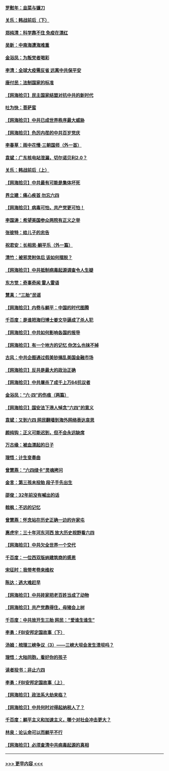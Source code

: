 #### [罗慰年：韭菜与镰刀](../pages/nsc993/n13034374.md?t=06210002) 
#### [关乐：韩战前后（下）](../pages/nsc993/n13034113.md?t=06210002) 
#### [郑纯清：科学靠不住 免疫在漂红](../pages/nsc993/n13034093.md?t=06210002) 
#### [吴新：中南海遭海难重](../pages/nsc993/n13034084.md?t=06210002) 
#### [金浴凤：为叛党者喝彩](../pages/nsc993/n13034058.md?t=06210002) 
#### [李清：全球大疫需反省 远离中共保平安](../pages/nsc993/n13033784.md?t=06210002) 
#### [唐付民：法制国家的标准](../pages/nsc993/n13032944.md?t=06210002) 
#### [【网海拾贝】民主国家结盟对抗中共的新时代](../pages/nsc993/n13031717.md?t=06210002) 
#### [吐为快：菩萨蛮](../pages/nsc993/n13030033.md?t=06210002) 
#### [【网海拾贝】中共已成世界秩序最大威胁](../pages/nsc993/n13028138.md?t=06210002) 
#### [【网海拾贝】色厉内荏的中共百岁党庆](../pages/nsc993/n13025582.md?t=06210002) 
#### [李春草：雨中花慢‧三朝国师（外一首）](../pages/nsc993/n13025567.md?t=06210002) 
#### [袁斌：广东核电站泄漏，切尔诺贝利2.0？](../pages/nsc993/n13025475.md?t=06210002) 
#### [关乐：韩战前后（上）](../pages/nsc993/n13025387.md?t=06210002) 
#### [【网海拾贝】中共最有可能是集体坏死](../pages/nsc993/n13023101.md?t=06210002) 
#### [界立建：痛心疾首 勿忘六四](../pages/nsc993/n13022339.md?t=06210002) 
#### [【网海拾贝】病毒可怕，共产党更可怕！](../pages/nsc993/n13020728.md?t=06210002) 
#### [李国涛：希望美国参众两院有正义之举](../pages/nsc993/n13020674.md?t=06210002) 
#### [张彼特：给儿子的忠告](../pages/nsc993/n13018934.md?t=06210002) 
#### [祝君安：长相思‧躺平乐（外一篇）](../pages/nsc993/n13018923.md?t=06210002) 
#### [清竹：被邪灵附体后 该如何摆脱？](../pages/nsc993/n13018877.md?t=06210002) 
#### [【网海拾贝】中共抵制病毒起源调查令人生疑](../pages/nsc993/n13017785.md?t=06210002) 
#### [东方觉：奇事奇闻 雷人雷语](../pages/nsc993/n13017577.md?t=06210002) 
#### [慧真：“三胎”民谣](../pages/nsc993/n13017394.md?t=06210002) 
#### [【网海拾贝】内卷与躺平：中国的时代图腾](../pages/nsc993/n13016128.md?t=06210002) 
#### [千百度：是谁把海归博士姜文华逼成了杀人犯](../pages/nsc993/n13015218.md?t=06210002) 
#### [【网海拾贝】中共如何影响各国的报导](../pages/nsc993/n13012599.md?t=06210002) 
#### [【网海拾贝】有一个地方的记忆 你怎么也抹不掉](../pages/nsc993/n13009802.md?t=06210002) 
#### [古风：中共企图通过假美钞搞乱美国金融市场](../pages/nsc993/n13009626.md?t=06210002) 
#### [【网海拾贝】反共是最大的政治正确](../pages/nsc993/n13007051.md?t=06210002) 
#### [【网海拾贝】中共屠杀了成千上万64抗议者](../pages/nsc993/n13002713.md?t=06210002) 
#### [金浴凤：“六·四”的伤痕（两篇）](../pages/nsc993/n13001719.md?t=06210002) 
#### [【网海拾贝】国安法下港人悼念“六四”的意义](../pages/nsc993/n13001039.md?t=06210002) 
#### [袁斌：又到六四 网民翻墙到海外网络表达哀思](../pages/nsc993/n13000995.md?t=06210002) 
#### [颜纯钩：正义可能迟到，但不会永远缺席](../pages/nsc993/n13000920.md?t=06210002) 
#### [万古缘：被血漂起的日子](../pages/nsc993/n13000914.md?t=06210002) 
#### [理悟：计生变奏曲](../pages/nsc993/n13000414.md?t=06210002) 
#### [曾慧燕：“六四绿卡”灵魂拷问](../pages/nsc993/n13000277.md?t=06210002) 
#### [金言：第三孩未投胎 段子手先出生](../pages/nsc993/n13000215.md?t=06210002) 
#### [邵俊：32年前没有喊出的话](../pages/nsc993/n13000181.md?t=06210002) 
#### [戟枫：不远的记忆](../pages/nsc993/n13000121.md?t=06210002) 
#### [曾慧燕：怀念站在历史正确一边的许家屯](../pages/nsc993/n13000073.md?t=06210002) 
#### [惠虎宇：三十年河东河西 放大历史视野看六四](../pages/nsc993/n13000018.md?t=06210002) 
#### [【网海拾贝】中共欠全世界一个交代](../pages/nsc993/n12998706.md?t=06210002) 
#### [千百度：一位西双版纳建筑商的感恩](../pages/nsc993/n12998487.md?t=06210002) 
#### [宋征时：我带考卷来维权](../pages/nsc993/n12994088.md?t=06210002) 
#### [陈达：逃大难赶早](../pages/nsc993/n12993569.md?t=06210002) 
#### [【网海拾贝】中共砖家把老百姓当成了动物](../pages/nsc993/n12993483.md?t=06210002) 
#### [【网海拾贝】共产党靠得住，母猪会上树](../pages/nsc993/n12990730.md?t=06210002) 
#### [千百度：中共放开生三胎 网民：“爱谁生谁生”](../pages/nsc993/n12990644.md?t=06210002) 
#### [李勇：FBI安邦定国故事（下）](../pages/nsc993/n12987854.md?t=06210002) 
#### [汤姆：梳理三峡争议（3）——三峡大坝会发生溃坝吗？](../pages/nsc993/n12989806.md?t=06210002) 
#### [理悟：大陆同胞，看好你的孩子](../pages/nsc993/n12989778.md?t=06210002) 
#### [读者投书：非止六四](../pages/nsc993/n12989673.md?t=06210002) 
#### [李勇：FBI安邦定国故事（上）](../pages/nsc993/n12987749.md?t=06210002) 
#### [【网海拾贝】政法系大劫来临？](../pages/nsc993/n12987596.md?t=06210002) 
#### [【网海拾贝】中共何时对得起纳税人了？](../pages/nsc993/n12985578.md?t=06210002) 
#### [千百度：躺平主义和加速主义，哪个对社会冲击更大？](../pages/nsc993/n12985512.md?t=06210002) 
#### [林泉：论认命可以而躺平不行](../pages/nsc993/n12985505.md?t=06210002) 
#### [【网海拾贝】必须查清中共病毒起源的真相](../pages/nsc993/n12984276.md?t=06210002) 

----
#### [ >>> 更早内容 <<< ](../indexes/nsc993-earlier.md)
